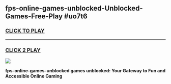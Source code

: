 
## fps-online-games-unblocked-Unblocked-Games-Free-Play #uo7t6
<h3>
<a href="https://us.freeplayer.one?title=fps-online-games-unblocked&ref=9M">CLICK TO PLAY</a></h3>
<hr>

<h3>
<a href="https://us.freeplayer.one?title=fps-online-games-unblocked&ref=9M">CLICK 2 PLAY</a>
  
</h3>

<a href="https://us.freeplayer.one?title=fps-online-games-unblocked&ref=9M"><img src="https://clearcache.store/games.png"></a>


**fps-online-games-unblocked games unblocked: Your Gateway to Fun and Accessible Online Gaming**
